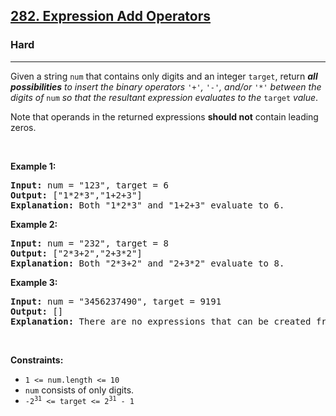 <h2><a href="https://leetcode.com/problems/expression-add-operators/">282. Expression Add Operators</a></h2><h3>Hard</h3><hr><div><p>Given a string <code>num</code> that contains only digits and an integer <code>target</code>, return <em><strong>all possibilities</strong> to insert the binary operators </em><code>'+'</code><em>, </em><code>'-'</code><em>, and/or </em><code>'*'</code><em> between the digits of </em><code>num</code><em> so that the resultant expression evaluates to the </em><code>target</code><em> value</em>.</p>

<p>Note that operands in the returned expressions <strong>should not</strong> contain leading zeros.</p>

<p>&nbsp;</p>
<p><strong class="example">Example 1:</strong></p>

<pre><strong>Input:</strong> num = "123", target = 6
<strong>Output:</strong> ["1*2*3","1+2+3"]
<strong>Explanation:</strong> Both "1*2*3" and "1+2+3" evaluate to 6.
</pre>

<p><strong class="example">Example 2:</strong></p>

<pre><strong>Input:</strong> num = "232", target = 8
<strong>Output:</strong> ["2*3+2","2+3*2"]
<strong>Explanation:</strong> Both "2*3+2" and "2+3*2" evaluate to 8.
</pre>

<p><strong class="example">Example 3:</strong></p>

<pre><strong>Input:</strong> num = "3456237490", target = 9191
<strong>Output:</strong> []
<strong>Explanation:</strong> There are no expressions that can be created from "3456237490" to evaluate to 9191.
</pre>

<p>&nbsp;</p>
<p><strong>Constraints:</strong></p>

<ul>
	<li><code>1 &lt;= num.length &lt;= 10</code></li>
	<li><code>num</code> consists of only digits.</li>
	<li><code>-2<sup>31</sup> &lt;= target &lt;= 2<sup>31</sup> - 1</code></li>
</ul>
</div>
